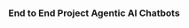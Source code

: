### End to End Project Agentic AI Chatbots

<!-- 📦 Step 1: Install Required Packages
Aapke project ke root me requirements.txt file hai. Use install karne ke liye :

pip install -r requirements.txt


Agar requirements.txt file me yeh packages include nahi hain to aapko manually install karna padega:

pip install streamlit langchain langgraph langchain_community typing_extensions
 -->

<!-- ▶️ Step 2: Run the Project Aapka main file hai: app.py
Run it using:

streamlit run app.py -->